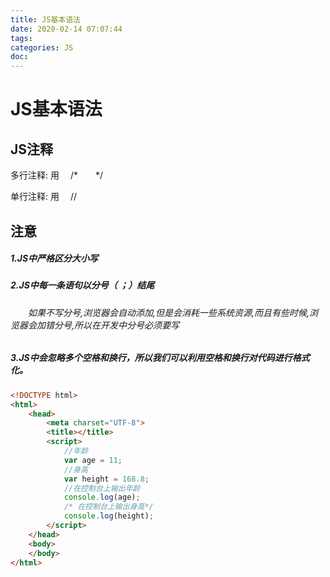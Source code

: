 ```yaml
---
title: JS基本语法
date: 2020-02-14 07:07:44
tags:
categories: JS
doc:
---
```


# JS基本语法

## JS注释

多行注释: 用&emsp; /\*&emsp;&emsp;*/

单行注释: 用&emsp; //



## 注意

##### 1.JS中严格区分大小写

##### 2.JS中每一条语句以分号（ ；）结尾

###### &emsp;&emsp;如果不写分号,浏览器会自动添加,但是会消耗一些系统资源,而且有些时候,浏览器会加错分号,所以在开发中分号必须要写

##### 3.JS中会忽略多个空格和换行，所以我们可以利用空格和换行对代码进行格式化。

```html
<!DOCTYPE html>
<html>
	<head>
		<meta charset="UTF-8">
		<title></title>
		<script>
            //年龄
			var age = 11;
            //身高
			var height = 168.8;
			//在控制台上输出年龄
			console.log(age);
            /* 在控制台上输出身高*/
			console.log(height);
		</script>
	</head>
	<body>
	</body>
</html>

```

